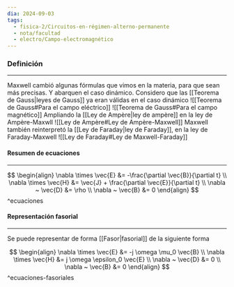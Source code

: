```yaml
---
dia: 2024-09-03
tags:
  - fisica-2/Circuitos-en-régimen-alterno-permanente
  - nota/facultad
  - electro/Campo-electromagnético
---
```

### Definición
---
Maxwell cambió algunas fórmulas que vimos en la materia, para que sean más precisas. Y abarquen el caso dinámico. Considero que las [[Teorema de Gauss|leyes de Gauss]] ya eran válidas en el caso dinámico ![[Teorema de Gauss#Para el campo eléctrico]] ![[Teorema de Gauss#Para el campo magnético]]
Ampliando la [[Ley de Ampère|ley de ampère]] en la ley de Ampère-Maxwll ![[Ley de Ampère#Ley de Ampère-Maxwell]]
Maxwell también reinterpretó la [[Ley de Faraday|ley de Faraday]], en la ley de Faraday-Maxwell ![[Ley de Faraday#Ley de Maxwell-Faraday]]
#### Resumen de ecuaciones
---
$$ \begin{align} 
    \nabla \times \vec{E} &= -\frac{\partial \vec{B}}{\partial t} \\
    \nabla \times \vec{H} &= \vec{J} + \frac{\partial \vec{E}}{\partial t} \\
    \nabla ~ \vec{D} &= \rho \\
    \nabla ~ \vec{B} &= 0
\end{align} $$ 
^ecuaciones

#### Representación fasorial
---
Se puede representar de forma [[Fasor|fasorial]] de la siguiente forma 

$$ \begin{align} 
    \nabla \times \vec{E} &= -j \omega \mu_0 \vec{B} \\
    \nabla \times \vec{H} &= j \omega \epsilon_0 \vec{E} \\
    \nabla ~ \vec{D} &= 0 \\
    \nabla ~ \vec{B} &= 0
\end{align} $$ 
^ecuaciones-fasoriales